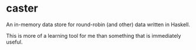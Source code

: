 # caster
An in-memory data store for round-robin (and other) data written in Haskell.

This is more of a learning tool for me than something that is immediately useful.
